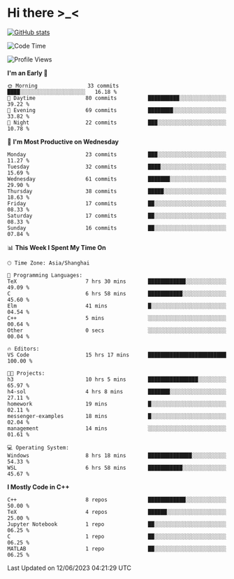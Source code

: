 # Hi there \>_<

[![GitHub stats](https://github-readme-stats.vercel.app/api?username=ARessegetesStery&show_icons=true&theme=transparent)](https://github.com/anuraghazra/github-readme-stats)

<!--START_SECTION:waka-->
![Code Time](http://img.shields.io/badge/Code%20Time-137%20hrs%2019%20mins-blue)

![Profile Views](http://img.shields.io/badge/Profile%20Views-4-blue)

**I'm an Early 🐤** 

```text
🌞 Morning                33 commits          ████░░░░░░░░░░░░░░░░░░░░░   16.18 % 
🌆 Daytime                80 commits          ██████████░░░░░░░░░░░░░░░   39.22 % 
🌃 Evening                69 commits          ████████░░░░░░░░░░░░░░░░░   33.82 % 
🌙 Night                  22 commits          ███░░░░░░░░░░░░░░░░░░░░░░   10.78 % 
```
📅 **I'm Most Productive on Wednesday** 

```text
Monday                   23 commits          ███░░░░░░░░░░░░░░░░░░░░░░   11.27 % 
Tuesday                  32 commits          ████░░░░░░░░░░░░░░░░░░░░░   15.69 % 
Wednesday                61 commits          ███████░░░░░░░░░░░░░░░░░░   29.90 % 
Thursday                 38 commits          █████░░░░░░░░░░░░░░░░░░░░   18.63 % 
Friday                   17 commits          ██░░░░░░░░░░░░░░░░░░░░░░░   08.33 % 
Saturday                 17 commits          ██░░░░░░░░░░░░░░░░░░░░░░░   08.33 % 
Sunday                   16 commits          ██░░░░░░░░░░░░░░░░░░░░░░░   07.84 % 
```


📊 **This Week I Spent My Time On** 

```text
🕑︎ Time Zone: Asia/Shanghai

💬 Programming Languages: 
TeX                      7 hrs 30 mins       ████████████░░░░░░░░░░░░░   49.09 % 
C                        6 hrs 58 mins       ███████████░░░░░░░░░░░░░░   45.60 % 
Elm                      41 mins             █░░░░░░░░░░░░░░░░░░░░░░░░   04.54 % 
C++                      5 mins              ░░░░░░░░░░░░░░░░░░░░░░░░░   00.64 % 
Other                    0 secs              ░░░░░░░░░░░░░░░░░░░░░░░░░   00.04 % 

🔥 Editors: 
VS Code                  15 hrs 17 mins      █████████████████████████   100.00 % 

🐱‍💻 Projects: 
h3                       10 hrs 5 mins       ████████████████░░░░░░░░░   65.97 % 
h4-sol                   4 hrs 8 mins        ███████░░░░░░░░░░░░░░░░░░   27.11 % 
homework                 19 mins             █░░░░░░░░░░░░░░░░░░░░░░░░   02.11 % 
messenger-examples       18 mins             █░░░░░░░░░░░░░░░░░░░░░░░░   02.04 % 
management               14 mins             ░░░░░░░░░░░░░░░░░░░░░░░░░   01.61 % 

💻 Operating System: 
Windows                  8 hrs 18 mins       ██████████████░░░░░░░░░░░   54.33 % 
WSL                      6 hrs 58 mins       ███████████░░░░░░░░░░░░░░   45.67 % 
```

**I Mostly Code in C++** 

```text
C++                      8 repos             ████████████░░░░░░░░░░░░░   50.00 % 
TeX                      4 repos             ██████░░░░░░░░░░░░░░░░░░░   25.00 % 
Jupyter Notebook         1 repo              ██░░░░░░░░░░░░░░░░░░░░░░░   06.25 % 
C                        1 repo              ██░░░░░░░░░░░░░░░░░░░░░░░   06.25 % 
MATLAB                   1 repo              ██░░░░░░░░░░░░░░░░░░░░░░░   06.25 % 
```




 Last Updated on 12/06/2023 04:21:29 UTC
<!--END_SECTION:waka-->
